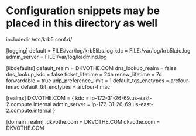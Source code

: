 # Configuration snippets may be placed in this directory as well
includedir /etc/krb5.conf.d/

[logging]
 default = FILE:/var/log/krb5libs.log
 kdc = FILE:/var/log/krb5kdc.log
 admin_server = FILE:/var/log/kadmind.log

[libdefaults]
 default_realm = DKVOTHE.COM
 dns_lookup_realm = false
 dns_lookup_kdc = false
 ticket_lifetime = 24h
 renew_lifetime = 7d
 forwardable = true
 udp_preference_limit = 1
 default_tgs_enctypes = arcfour-hmac
 default_tkt_enctypes = arcfour-hmac

[realms]
  DKVOTHE.COM = {
  kdc = ip-172-31-26-69.us-east-2.compute.internal
  admin_server = ip-172-31-26-69.us-east-2.compute.internal
 }

[domain_realm]
   .dkvothe.com = DKVOTHE.COM
   dkvothe.com = DKVOTHE.COM
